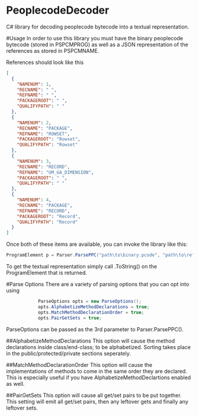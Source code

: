 # PeoplecodeDecoder
C# library for decoding peoplecode bytecode into a textual representation.

#Usage
 In order to use this library you must have the binary peoplecode bytecode (stored in PSPCMPROG) as well as a JSON representation of the references as stored in PSPCMNAME.

 References should look like this
```json
[
  {
    "NAMENUM": 1,
    "RECNAME": " ",
    "REFNAME": " ",
    "PACKAGEROOT": " ",
    "QUALIFYPATH": " "
  },
  {
    "NAMENUM": 2,
    "RECNAME": "PACKAGE",
    "REFNAME": "ROWSET",
    "PACKAGEROOT": "Rowset",
    "QUALIFYPATH": "Rowset"
  },
  {
    "NAMENUM": 3,
    "RECNAME": "RECORD",
    "REFNAME": "UM_GA_DIMENSION",
    "PACKAGEROOT": " ",
    "QUALIFYPATH": " "
  },
  {
    "NAMENUM": 4,
    "RECNAME": "PACKAGE",
    "REFNAME": "RECORD",
    "PACKAGEROOT": "Record",
    "QUALIFYPATH": "Record"
  }
]
```

Once both of these items are available, you can invoke the library like this:
```c#
ProgramElement p = Parser.ParsePPC("path\to\binary.pcode", "path\to\references.json");
```
To get the textual representation simply call .ToString() on the ProgramElement that is returned.

#Parse Options
There are a variety of parsing options that you can opt into using

```c#
            ParseOptions opts = new ParseOptions();
            opts.AlphabetizeMethodDeclarations = true;
            opts.MatchMethodDeclarationOrder = true;
            opts.PairGetSets = true;
```

ParseOptions can be passed as the 3rd parameter to Parser.ParsePPC().

##AlphabetizeMethodDeclarations
This option will cause the method declarations inside class/end-class; to be alphabetized. Sorting takes place in the public/protected/private sections seperately.

##MatchMethodDeclarationOrder
This option will cause the implementations of methods to come in the same order they are declared. This is especially useful if you have AlphabetizeMethodDeclartions enabled as well.

##PairGetSets
This option will cause all get/set pairs to be put together. This setting will emit all get/set pairs, then any leftover gets and finally any leftover sets.

